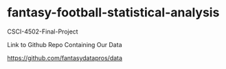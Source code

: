 # fantasy-football-statistical-analysis
CSCI-4502-Final-Project

Link to Github Repo Containing Our Data

https://github.com/fantasydatapros/data
